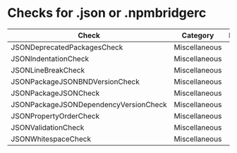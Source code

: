 # Checks for .json or .npmbridgerc

Check | Category | Description
----- | -------- | -----------
JSONDeprecatedPackagesCheck | Miscellaneous | |
JSONIndentationCheck | Miscellaneous | |
JSONLineBreakCheck | Miscellaneous | |
JSONPackageJSONBNDVersionCheck | Miscellaneous | |
JSONPackageJSONCheck | Miscellaneous | |
JSONPackageJSONDependencyVersionCheck | Miscellaneous | |
JSONPropertyOrderCheck | Miscellaneous | |
JSONValidationCheck | Miscellaneous | |
JSONWhitespaceCheck | Miscellaneous | |
